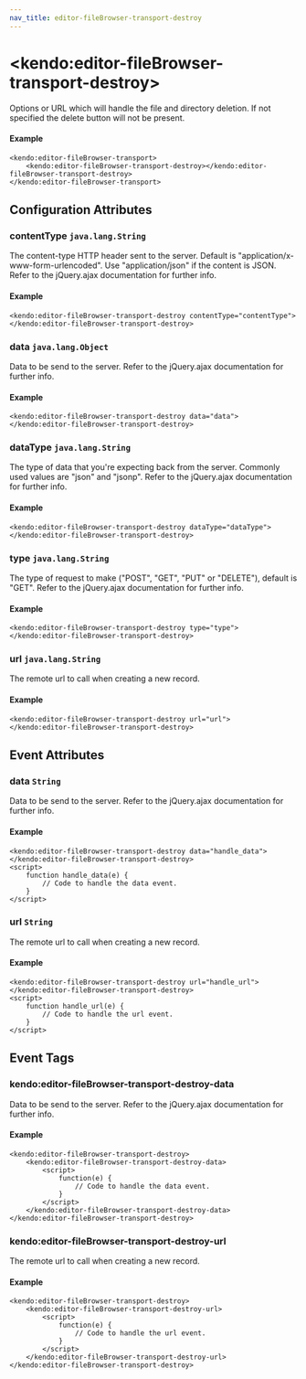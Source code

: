 ```yaml
---
nav_title: editor-fileBrowser-transport-destroy
---
```


# \<kendo:editor-fileBrowser-transport-destroy\>

Options or URL which will handle the file and directory deletion. If not specified the delete button will not be present.

#### Example
    <kendo:editor-fileBrowser-transport>
        <kendo:editor-fileBrowser-transport-destroy></kendo:editor-fileBrowser-transport-destroy>
    </kendo:editor-fileBrowser-transport>

## Configuration Attributes

### contentType `java.lang.String`

The content-type HTTP header sent to the server. Default is "application/x-www-form-urlencoded". Use "application/json" if the content is JSON.
Refer to the jQuery.ajax documentation for further info.

#### Example
    <kendo:editor-fileBrowser-transport-destroy contentType="contentType">
    </kendo:editor-fileBrowser-transport-destroy>

### data `java.lang.Object`

Data to be send to the server.
Refer to the jQuery.ajax documentation for further info.

#### Example
    <kendo:editor-fileBrowser-transport-destroy data="data">
    </kendo:editor-fileBrowser-transport-destroy>

### dataType `java.lang.String`

The type of data that you're expecting back from the server. Commonly used values are "json" and "jsonp".
Refer to the jQuery.ajax documentation for further info.

#### Example
    <kendo:editor-fileBrowser-transport-destroy dataType="dataType">
    </kendo:editor-fileBrowser-transport-destroy>

### type `java.lang.String`

The type of request to make ("POST", "GET", "PUT" or "DELETE"), default is "GET".
Refer to the jQuery.ajax documentation for further info.

#### Example
    <kendo:editor-fileBrowser-transport-destroy type="type">
    </kendo:editor-fileBrowser-transport-destroy>

### url `java.lang.String`

The remote url to call when creating a new record.

#### Example
    <kendo:editor-fileBrowser-transport-destroy url="url">
    </kendo:editor-fileBrowser-transport-destroy>


## Event Attributes

### data `String`

Data to be send to the server.
Refer to the jQuery.ajax documentation for further info.


#### Example
    <kendo:editor-fileBrowser-transport-destroy data="handle_data">
    </kendo:editor-fileBrowser-transport-destroy>
    <script>
        function handle_data(e) {
            // Code to handle the data event.
        }
    </script>

### url `String`

The remote url to call when creating a new record.


#### Example
    <kendo:editor-fileBrowser-transport-destroy url="handle_url">
    </kendo:editor-fileBrowser-transport-destroy>
    <script>
        function handle_url(e) {
            // Code to handle the url event.
        }
    </script>

## Event Tags

### kendo:editor-fileBrowser-transport-destroy-data

Data to be send to the server.
Refer to the jQuery.ajax documentation for further info.


#### Example
    <kendo:editor-fileBrowser-transport-destroy>
        <kendo:editor-fileBrowser-transport-destroy-data>
            <script>
                function(e) {
                    // Code to handle the data event.
                }
            </script>
        </kendo:editor-fileBrowser-transport-destroy-data>
    </kendo:editor-fileBrowser-transport-destroy>

### kendo:editor-fileBrowser-transport-destroy-url

The remote url to call when creating a new record.


#### Example
    <kendo:editor-fileBrowser-transport-destroy>
        <kendo:editor-fileBrowser-transport-destroy-url>
            <script>
                function(e) {
                    // Code to handle the url event.
                }
            </script>
        </kendo:editor-fileBrowser-transport-destroy-url>
    </kendo:editor-fileBrowser-transport-destroy>

